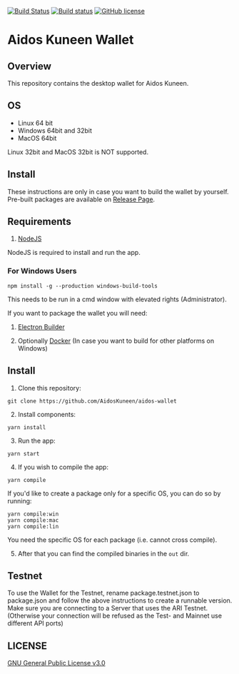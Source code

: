 [![Build Status](https://travis-ci.org/AidosKuneen/aidos-wallet.svg?branch=master)](https://travis-ci.org/AidosKuneen/aidos-wallet)
[![Build status](https://ci.appveyor.com/api/projects/status/0b42t20u4wfv2qau?svg=true)](https://ci.appveyor.com/project/ogami-daigoro/aidos-wallet)
[![GitHub license](https://img.shields.io/badge/license-GPLv3-blue.svg)](https://raw.githubusercontent.com/AidosKuneen/aidos-wallet/master/LICENSE)

# Aidos Kuneen Wallet

## Overview

This repository contains the desktop wallet for Aidos Kuneen.

## OS

- Linux 64 bit
- Windows 64bit and 32bit
- MacOS 64bit

Linux 32bit and MacOS 32bit is NOT supported.

## Install

These instructions are only in case you want to build the wallet by yourself. Pre-built packages are available on [Release Page](https://github.com/AidosKuneen/aidos-wallet/releases).

## Requirements

1. [NodeJS](https://nodejs.org/en/download/)

NodeJS is required to install and run the app.

### For Windows Users

```
npm install -g --production windows-build-tools
```

This needs to be run in a cmd window with elevated rights (Administrator).

If you want to package the wallet you will need:

1. [Electron Builder](https://github.com/electron-userland/electron-builder)

2. Optionally [Docker](https://www.docker.com) (In case you want to build for other platforms on Windows)

## Install

1. Clone this repository:

```
git clone https://github.com/AidosKuneen/aidos-wallet
```

2. Install components:

```
yarn install
```

3. Run the app:

```
yarn start
```

4. If you wish to compile the app:

```
yarn compile
```

If you'd like to create a package only for a specific OS, you can do so by running:

```
yarn compile:win
yarn compile:mac
yarn compile:lin
```

You need the specific OS for each package (i.e. cannot cross compile).

5.  After that you can find the compiled binaries in the `out` dir.

## Testnet

To use the Wallet for the Testnet, rename package.testnet.json to package.json and follow the above instructions to create a runnable version. Make sure you are connecting to a Server that uses the ARI Testnet. (Otherwise your connection will be refused as the Test- and Mainnet use different API ports)

## LICENSE

[GNU General Public License v3.0](https://github.com/AidosKuneen/aidos-wallet/blob/master/LICENSE)
